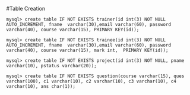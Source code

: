 #Table Creation

`mysql> create table IF NOT EXISTS trainer(id int(3) NOT NULL AUTO_INCREMENT, fname  varchar(30),email varchar(60), password varchar(40), course varchar(15), PRIMARY KEY(id));`

`mysql> create table IF NOT EXISTS trainee(id int(3) NOT NULL AUTO_INCREMENT, fname  varchar(30),email varchar(60), password varchar(40), course varchar(15), mark int,  PRIMARY KEY(id));`

`mysql> create table IF NOT EXISTS project(id int(3) NOT NULL, pname varchar(10), pstatus varchar(20));`

`mysql> create table IF NOT EXISTS question(course varchar(15), ques varchar(100), c1 varchar(10), c2 varchar(10), c3 varchar(10), c4 varchar(10), ans char(1));`